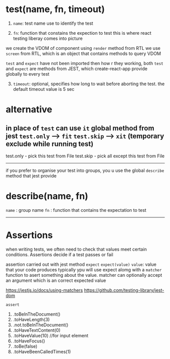 # test(name, fn, timeout)
1. `name`: test name use to identify the test

2. `fn`: function that constains the expection to test
this is where react testing liberay comes into picture

we create the VDOM of component using `render` method from RTL
we use `screen` from RTL, which is an object that contains methods to query VDOM

`test` and `expect` have not been imported then how r they working, both `test` and `expect` are methods from JEST, which create-react-app provide globally to every test

3. `timeout`: optional, specifies how long to wait before aborting the test. the default timeout value is 5 sec

# alternative
in place of `test` can use `it` global method from jest 
`test.only` --> `fit`
`test.skip` --> `xit` (temporary exclude while running test)
-----------------------------------

test.only - pick this test from File
test.skip - pick all except this test from File

-----------------------------------
if you prefer to organise your test into groups, you u use the global `describe` method that jest provide 
# describe(name, fn)
`name` : group name 
`fn` : function that contains the expectation to test 

---------------------------------------------
# Assertions
when writing tests, we often need to check that values meet certain conditions.
Assertions decide if a test passes or fail

assertion carried out with jest method `expect`
`expect(value)`
`value`:  value that your code produces
typically ypu will use expect alomg with a `matcher` function to asert something about the value. matcher can optionally accept an argument which is an correct expected value

https://jestjs.io/docs/using-matchers
https://github.com/testing-library/jest-dom


`assert`
1. .toBeInTheDocument()
2. .toHaveLength(3)
3. .not.toBeInTheDocument()
4. .toHaveTextContent(0)
5. .toHaveValue(10)         //for input element
5. .toHaveFocus()
6. .toBe(false)
7. .toHaveBeenCalledTimes(1)